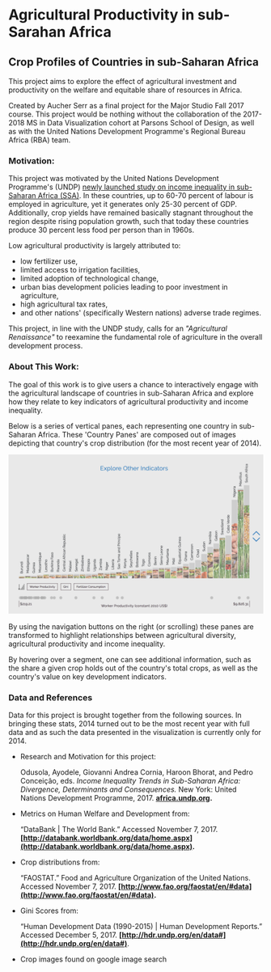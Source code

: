 # Agricultural Productivity in sub-Sarahan Africa

## Crop Profiles of Countries in sub-Saharan Africa

This project aims to explore the effect of agricultural investment and productivity on the welfare and equitable share of resources in Africa. 

Created by Aucher Serr as a final project for the Major Studio Fall 2017 course. This project would be nothing without the collaboration of the 2017-2018 MS in Data Visualization cohort at Parsons School of Design, as well as with the United Nations Development Programme's Regional Bureau Africa (RBA) team. 

### Motivation: 
This project was motivated by the United Nations Development Programme's (UNDP) [newly launched study on income inequality in sub-Saharan Africa (SSA)](http://www.undp.org/content/rba/en/home/library/reports/income-inequality-trends-in-sub-saharan-africa--divergence--dete.html). In these countries, up to 60-70 percent of labour is employed in agriculture, yet it generates only 25-30 percent of GDP. Additionally, crop yields have remained basically stagnant throughout the region despite rising population growth, such that today these countries produce 30 percent less food per person than in 1960s. 

Low agricultural productivity is largely attributed to: 
 * low fertilizer use, 
 * limited access to irrigation facilities, 
 * limited adoption of technological change, 
 * urban bias development policies leading to poor investment in agriculture, 
 * high agricultural tax rates, 
 * and other nations' (specifically Western nations) adverse trade regimes. 

This project, in line with the UNDP study, calls for an *"Agricultural Renaissance"* to reexamine the fundamental role of agriculture in the overall development process.

### About This Work: 
The goal of this work is to give users a chance to interactively engage with the agricultural landscape of countries in sub-Saharan Africa and explore how they relate to key indicators of agricultural productivity and income inequality. 

Below is a series of vertical panes, each representing one country in sub-Saharan Africa. These 'Country Panes' are composed out of images depicting that country's crop distribution (for the most recent year of 2014). 

[![preview.png](../preview.png)](https://auchers.github.io/major-studio1/final_project)

By using the navigation buttons on the right (or scrolling) these panes are transformed to highlight relationships between agricultural diversity, agricultural productivity and income inequality. 

By hovering over a segment, one can see additional information, such as the share a given crop holds out of the country's total crops, as well as the country's value on key development indicators. 

### Data and References

Data for this project is brought together from the following sources. In bringing these stats, 2014 turned out to be the most recent year with full data and as such the data presented in the visualization is currently only for 2014.

- Research and Motivation for this project: 
    
    Odusola, Ayodele, Giovanni Andrea Cornia, Haroon Bhorat, and Pedro Conceição, eds. _Income Inequality Trends in Sub-Saharan Africa: Divergence, Determinants and Consequences._ New York: United Nations Development Programme, 2017. __[africa.undp.org](africa.undp.org).__

- Metrics on Human Welfare and Development from: 
    
    “DataBank \| The World Bank.” Accessed November 7, 2017. __[http://databank.worldbank.org/data/home.aspx](http://databank.worldbank.org/data/home.aspx).__

- Crop distributions from: 

    “FAOSTAT.” Food and Agriculture Organization of the United Nations. Accessed November 7, 2017. __[http://www.fao.org/faostat/en/#data](http://www.fao.org/faostat/en/#data).__
    
- Gini Scores from: 

    “Human Development Data (1990-2015) \| Human Development Reports.” Accessed December 5, 2017. __[http://hdr.undp.org/en/data#](http://hdr.undp.org/en/data#)__.

- Crop images found on google image search

